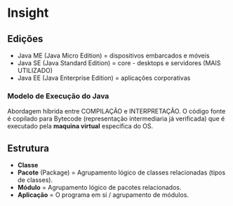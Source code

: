 # Insight

## Edições

- Java ME (Java Micro Edition) = dispositivos embarcados e móveis
- Java SE (Java Standard Edition) = core - desktops e servidores (MAIS UTILIZADO)
- Java EE (Java Enterprise Edition) = aplicações corporativas

### Modelo de Execução do Java
Abordagem híbrida entre COMPILAÇÃO e INTERPRETAÇÃO.
O código fonte é copilado para Bytecode (representação intermediaria já verificada) que é executado pela **maquina virtual** específica do OS.  

## Estrutura
- **Classe**
- **Pacote** (Package) = Agrupamento lógico de classes relacionadas (tipos de classes).
- **Módulo** = Agrupamento lógico de pacotes relacionados.
- **Aplicação** = O programa em si / agrupamento de módulos.

